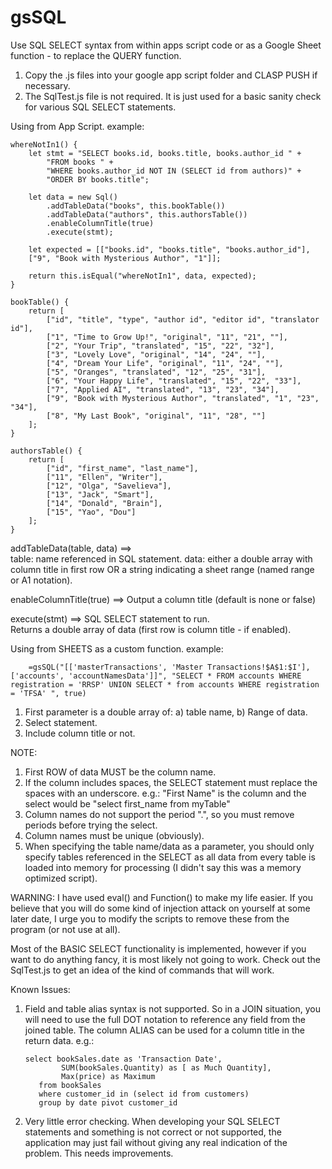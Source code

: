 # gsSQL
Use SQL SELECT syntax from within apps script code or as a Google Sheet function - to replace the QUERY function.

1.  Copy the .js files into your google app script folder and CLASP PUSH if necessary.
2.  The SqlTest.js file is not required. It is just used for a basic sanity check for various SQL SELECT statements.


Using from App Script.
example:

    whereNotIn1() {
        let stmt = "SELECT books.id, books.title, books.author_id " +
            "FROM books " +
            "WHERE books.author_id NOT IN (SELECT id from authors)" +
            "ORDER BY books.title";

        let data = new Sql()
            .addTableData("books", this.bookTable())
            .addTableData("authors", this.authorsTable())
            .enableColumnTitle(true)
            .execute(stmt);

        let expected = [["books.id", "books.title", "books.author_id"],
        ["9", "Book with Mysterious Author", "1"]];

        return this.isEqual("whereNotIn1", data, expected);
    }
    
    bookTable() {
        return [
            ["id", "title", "type", "author id", "editor id", "translator id"],
            ["1", "Time to Grow Up!", "original", "11", "21", ""],
            ["2", "Your Trip", "translated", "15", "22", "32"],
            ["3", "Lovely Love", "original", "14", "24", ""],
            ["4", "Dream Your Life", "original", "11", "24", ""],
            ["5", "Oranges", "translated", "12", "25", "31"],
            ["6", "Your Happy Life", "translated", "15", "22", "33"],
            ["7", "Applied AI", "translated", "13", "23", "34"],
            ["9", "Book with Mysterious Author", "translated", "1", "23", "34"],
            ["8", "My Last Book", "original", "11", "28", ""]
        ];
    }
    
    authorsTable() {
        return [
            ["id", "first_name", "last_name"],
            ["11", "Ellen", "Writer"],
            ["12", "Olga", "Savelieva"],
            ["13", "Jack", "Smart"],
            ["14", "Donald", "Brain"],
            ["15", "Yao", "Dou"]
        ];
    }
        
addTableData(table, data) ==>  
    table: name referenced in SQL statement.
    data:  either a double array with column title in first row OR a string indicating a sheet range (named range or A1 notation).
    
enableColumnTitle(true) ==>
     Output a column title (default is none or false)
     
execute(stmt) ==>
      SQL SELECT statement to run.  
      Returns a double array of data (first row is column title - if enabled).

Using from SHEETS as a custom function.
example:

        =gsSQL("[['masterTransactions', 'Master Transactions!$A$1:$I'], ['accounts', 'accountNamesData']]", "SELECT * FROM accounts WHERE registration = 'RRSP' UNION SELECT * from accounts WHERE registration = 'TFSA' ", true)
        
1.  First parameter is a double array of:  a) table name, b) Range of data.
2.  Select statement.
3.  Include column title or not.

NOTE:
1.  First ROW of data MUST be the column name.
2.  If the column includes spaces, the SELECT statement must replace the spaces with an underscore.  e.g.:  "First Name" is the column and the select would be "select first_name from myTable"
3.  Column names do not support the period ".", so you must remove periods before trying the select.
4.  Column names must be unique (obviously).
5.  When specifying the table name/data as a parameter, you should only specify tables referenced in the SELECT as all data from every table is loaded into memory for processing (I didn't say this was a memory optimized script).

WARNING:
I have used eval() and Function() to make my life easier.  If you believe that you will do some kind of injection attack on yourself at some later date, I urge you to modify the scripts to remove these from the program (or not use at all).

Most of the BASIC SELECT functionality is implemented, however if you want to do anything fancy, it is most likely not going to work.  Check out the SqlTest.js to get an idea of the kind of commands that will work.  

Known Issues:

1)  Field and table alias syntax is not supported.  So in a JOIN situation, you will need to use the full DOT notation to reference any field from the joined table.  The column ALIAS can be used for a column title in the return data.  e.g.:

        select bookSales.date as 'Transaction Date', 
                SUM(bookSales.Quantity) as [ as Much Quantity], 
                Max(price) as Maximum 
           from bookSales 
           where customer_id in (select id from customers)  
           group by date pivot customer_id
            
2)  Very little error checking.  When developing your SQL SELECT statements and something is not correct or not supported, the application may just fail without giving any real indication of the problem.  This needs improvements.
